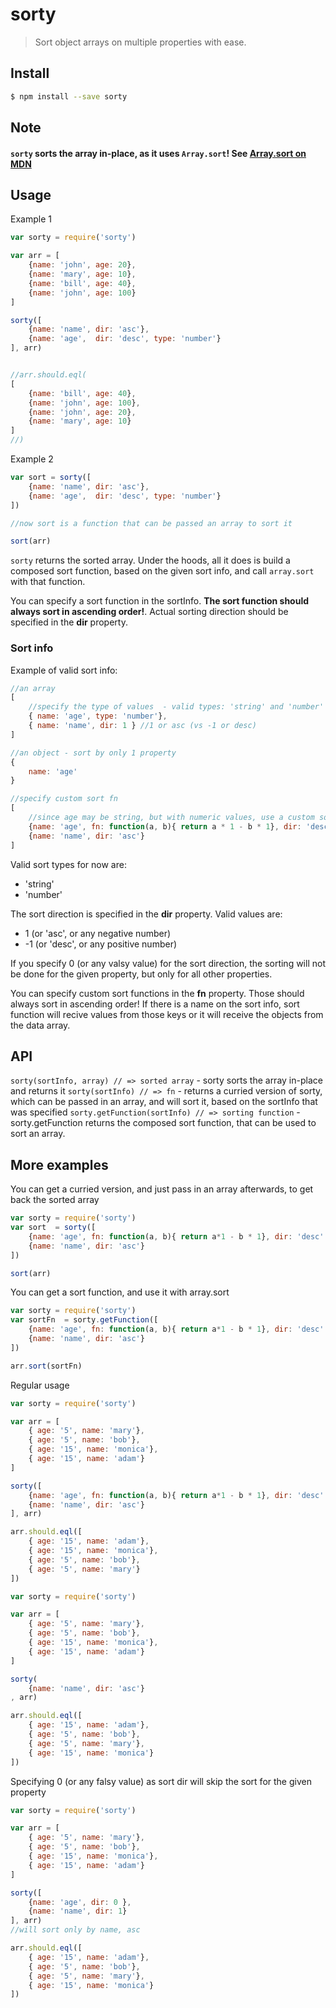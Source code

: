 sorty
=====

> Sort object arrays on multiple properties with ease.

## Install

```sh
$ npm install --save sorty
```

## Note

#### `sorty` sorts the array in-place, as it uses `Array.sort`! See [Array.sort on MDN](https://developer.mozilla.org/en-US/docs/Web/JavaScript/Reference/Global_Objects/Array/sort)

## Usage

Example 1
```js
var sorty = require('sorty')

var arr = [
    {name: 'john', age: 20},
    {name: 'mary', age: 10},
    {name: 'bill', age: 40},
    {name: 'john', age: 100}
]

sorty([
    {name: 'name', dir: 'asc'},
    {name: 'age',  dir: 'desc', type: 'number'}
], arr)


//arr.should.eql(
[
    {name: 'bill', age: 40},
    {name: 'john', age: 100},
    {name: 'john', age: 20},
    {name: 'mary', age: 10}
]
//)
```

Example 2
```js
var sort = sorty([
    {name: 'name', dir: 'asc'},
    {name: 'age',  dir: 'desc', type: 'number'}
])

//now sort is a function that can be passed an array to sort it

sort(arr)
```

`sorty` returns the sorted array. Under the hoods, all it does is build a composed sort function, based on the given sort info, and call `array.sort` with that function.

You can specify a sort function in the sortInfo. **The sort function should always sort in ascending order!**. Actual sorting direction should be specified in the **dir** property.

### Sort info
Example of valid sort info:

```js
//an array
[
    //specify the type of values  - valid types: 'string' and 'number'
    { name: 'age', type: 'number'},
    { name: 'name', dir: 1 } //1 or asc (vs -1 or desc)
]

//an object - sort by only 1 property
{
    name: 'age'
}

//specify custom sort fn
[
    //since age may be string, but with numeric values, use a custom sort fn
    {name: 'age', fn: function(a, b){ return a * 1 - b * 1}, dir: 'desc' },
    {name: 'name', dir: 'asc'}
]
```

Valid sort types for now are:

 * 'string'
 * 'number'

The sort direction is specified in the **dir** property. Valid values are:

 * 1 (or 'asc', or any negative number)
 * -1 (or 'desc', or any positive number)

If you specify 0 (or any valsy value) for the sort direction, the sorting will not be done for the given property, but only for all other properties.

You can specify custom sort functions in the **fn** property. Those should always sort in ascending order! If there is a name on the sort info, sort function will recive values from those keys or it will receive the objects from the data array.

## API

`sorty(sortInfo, array) // => sorted array` - sorty sorts the array in-place and returns it
`sorty(sortInfo) // => fn` - returns a curried version of sorty, which can be passed in an array, and will sort it, based on the sortInfo that was specified
`sorty.getFunction(sortInfo) // => sorting function` - sorty.getFunction returns the composed sort function, that can be used to sort an array.

## More examples


You can get a curried version, and just pass in an array afterwards, to get back the sorted array
```js
var sorty = require('sorty')
var sort  = sorty([
    {name: 'age', fn: function(a, b){ return a*1 - b * 1}, dir: 'desc' },
    {name: 'name', dir: 'asc'}
])

sort(arr)
```

You can get a sort function, and use it with array.sort
```js
var sorty = require('sorty')
var sortFn  = sorty.getFunction([
    {name: 'age', fn: function(a, b){ return a*1 - b * 1}, dir: 'desc' },
    {name: 'name', dir: 'asc'}
])

arr.sort(sortFn)
```

Regular usage
```js
var sorty = require('sorty')

var arr = [
    { age: '5', name: 'mary'},
    { age: '5', name: 'bob'},
    { age: '15', name: 'monica'},
    { age: '15', name: 'adam'}
]

sorty([
    {name: 'age', fn: function(a, b){ return a*1 - b * 1}, dir: 'desc' },
    {name: 'name', dir: 'asc'}
], arr)

arr.should.eql([
    { age: '15', name: 'adam'},
    { age: '15', name: 'monica'},
    { age: '5', name: 'bob'},
    { age: '5', name: 'mary'}
])
```

```js
var sorty = require('sorty')

var arr = [
    { age: '5', name: 'mary'},
    { age: '5', name: 'bob'},
    { age: '15', name: 'monica'},
    { age: '15', name: 'adam'}
]

sorty(
    {name: 'name', dir: 'asc'}
, arr)

arr.should.eql([
    { age: '15', name: 'adam'},
    { age: '5', name: 'bob'},
    { age: '5', name: 'mary'},
    { age: '15', name: 'monica'}
])
```

Specifying 0 (or any falsy value) as sort dir will skip the sort for the given property

```js
var sorty = require('sorty')

var arr = [
    { age: '5', name: 'mary'},
    { age: '5', name: 'bob'},
    { age: '15', name: 'monica'},
    { age: '15', name: 'adam'}
]

sorty([
    {name: 'age', dir: 0 },
    {name: 'name', dir: 1}
], arr)
//will sort only by name, asc

arr.should.eql([
    { age: '15', name: 'adam'},
    { age: '5', name: 'bob'},
    { age: '5', name: 'mary'},
    { age: '15', name: 'monica'}
])
```